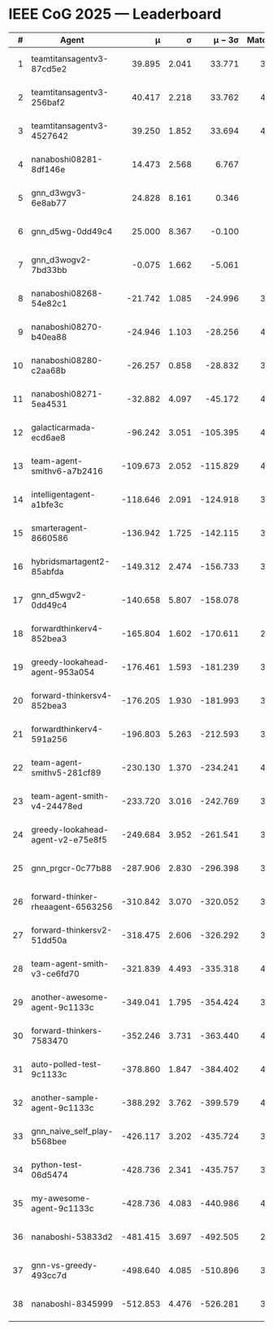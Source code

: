 # IEEE CoG 2025 — Leaderboard

| # | Agent | μ | σ | μ − 3σ | Matches | Updated |
|---:|---|---:|---:|---:|---:|---|
| 1 | teamtitansagentv3-87cd5e2 | 39.895 | 2.041 | 33.771 | 3740 | 2025-08-29 15:57 |
| 2 | teamtitansagentv3-256baf2 | 40.417 | 2.218 | 33.762 | 4140 | 2025-08-29 15:57 |
| 3 | teamtitansagentv3-4527642 | 39.250 | 1.852 | 33.694 | 4100 | 2025-08-29 15:57 |
| 4 | nanaboshi08281-8df146e | 14.473 | 2.568 | 6.767 | 146 | 2025-08-29 15:57 |
| 5 | gnn_d3wgv3-6e8ab77 | 24.828 | 8.161 | 0.346 | 118 | 2025-08-29 15:57 |
| 6 | gnn_d5wg-0dd49c4 | 25.000 | 8.367 | -0.100 | 80 | 2025-08-29 15:57 |
| 7 | gnn_d3wogv2-7bd33bb | -0.075 | 1.662 | -5.061 | 164 | 2025-08-29 15:57 |
| 8 | nanaboshi08268-54e82c1 | -21.742 | 1.085 | -24.996 | 3960 | 2025-08-29 15:57 |
| 9 | nanaboshi08270-b40ea88 | -24.946 | 1.103 | -28.256 | 4180 | 2025-08-29 15:57 |
| 10 | nanaboshi08280-c2aa68b | -26.257 | 0.858 | -28.832 | 3520 | 2025-08-29 15:57 |
| 11 | nanaboshi08271-5ea4531 | -32.882 | 4.097 | -45.172 | 4340 | 2025-08-29 15:57 |
| 12 | galacticarmada-ecd6ae8 | -96.242 | 3.051 | -105.395 | 4120 | 2025-08-29 15:57 |
| 13 | team-agent-smithv6-a7b2416 | -109.673 | 2.052 | -115.829 | 4220 | 2025-08-29 15:57 |
| 14 | intelligentagent-a1bfe3c | -118.646 | 2.091 | -124.918 | 3695 | 2025-08-29 15:57 |
| 15 | smarteragent-8660586 | -136.942 | 1.725 | -142.115 | 3287 | 2025-08-29 15:57 |
| 16 | hybridsmartagent2-85abfda | -149.312 | 2.474 | -156.733 | 3543 | 2025-08-29 15:57 |
| 17 | gnn_d5wgv2-0dd49c4 | -140.658 | 5.807 | -158.078 | 120 | 2025-08-29 15:57 |
| 18 | forwardthinkerv4-852bea3 | -165.804 | 1.602 | -170.611 | 2966 | 2025-08-29 15:57 |
| 19 | greedy-lookahead-agent-953a054 | -176.461 | 1.593 | -181.239 | 3652 | 2025-08-29 15:57 |
| 20 | forward-thinkersv4-852bea3 | -176.205 | 1.930 | -181.993 | 3117 | 2025-08-29 15:57 |
| 21 | forwardthinkerv4-591a256 | -196.803 | 5.263 | -212.593 | 3546 | 2025-08-29 15:57 |
| 22 | team-agent-smithv5-281cf89 | -230.130 | 1.370 | -234.241 | 4160 | 2025-08-29 15:57 |
| 23 | team-agent-smith-v4-24478ed | -233.720 | 3.016 | -242.769 | 3738 | 2025-08-29 15:57 |
| 24 | greedy-lookahead-agent-v2-e75e8f5 | -249.684 | 3.952 | -261.541 | 3904 | 2025-08-29 15:57 |
| 25 | gnn_prgcr-0c77b88 | -287.906 | 2.830 | -296.398 | 3890 | 2025-08-29 15:57 |
| 26 | forward-thinker-rheaagent-6563256 | -310.842 | 3.070 | -320.052 | 3442 | 2025-08-29 15:57 |
| 27 | forward-thinkersv2-51dd50a | -318.475 | 2.606 | -326.292 | 3782 | 2025-08-29 15:57 |
| 28 | team-agent-smith-v3-ce6fd70 | -321.839 | 4.493 | -335.318 | 4578 | 2025-08-29 15:57 |
| 29 | another-awesome-agent-9c1133c | -349.041 | 1.795 | -354.424 | 3640 | 2025-08-29 15:57 |
| 30 | forward-thinkers-7583470 | -352.246 | 3.731 | -363.440 | 4040 | 2025-08-29 15:57 |
| 31 | auto-polled-test-9c1133c | -378.860 | 1.847 | -384.402 | 4340 | 2025-08-29 15:57 |
| 32 | another-sample-agent-9c1133c | -388.292 | 3.762 | -399.579 | 4280 | 2025-08-29 15:57 |
| 33 | gnn_naive_self_play-b568bee | -426.117 | 3.202 | -435.724 | 3460 | 2025-08-29 15:57 |
| 34 | python-test-06d5474 | -428.736 | 2.341 | -435.757 | 3450 | 2025-08-29 15:57 |
| 35 | my-awesome-agent-9c1133c | -428.736 | 4.083 | -440.986 | 4260 | 2025-08-29 15:57 |
| 36 | nanaboshi-53833d2 | -481.415 | 3.697 | -492.505 | 2980 | 2025-08-29 15:57 |
| 37 | gnn-vs-greedy-493cc7d | -498.640 | 4.085 | -510.896 | 3140 | 2025-08-29 15:57 |
| 38 | nanaboshi-8345999 | -512.853 | 4.476 | -526.281 | 3360 | 2025-08-29 15:57 |
